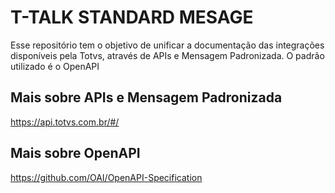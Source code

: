 # T-TALK STANDARD MESAGE
Esse repositório tem o objetivo de unificar a documentação das integrações disponíveis pela Totvs, através de APIs e Mensagem Padronizada. O padrão utilizado é o OpenAPI

## Mais sobre APIs e Mensagem Padronizada
https://api.totvs.com.br/#/

## Mais sobre OpenAPI
https://github.com/OAI/OpenAPI-Specification